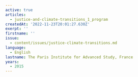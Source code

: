 ```yaml
---
active: true
articles:
  - justice-and-climate-transitions_1_program
createdAt: '2022-11-23T20:01:27.630Z'
exerpt: ''
firstname: ''
issue:
  - content/issues/justice-climate-transitions.md
language:
  - English
lastname: The Paris Institute for Advanced Study, France
years:
  - 2015
---
```

